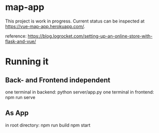 # map-app
This project is work in progress. Current status can be inspected at https://vue-map-app.herokuapp.com/.

reference: https://blog.logrocket.com/setting-up-an-online-store-with-flask-and-vue/

# Running it
## Back- and Frontend independent
one terminal in backend:
python server/app.py
one terminal in frontend:
npm run serve
## As App
in root directory:
npm run build
npm start

